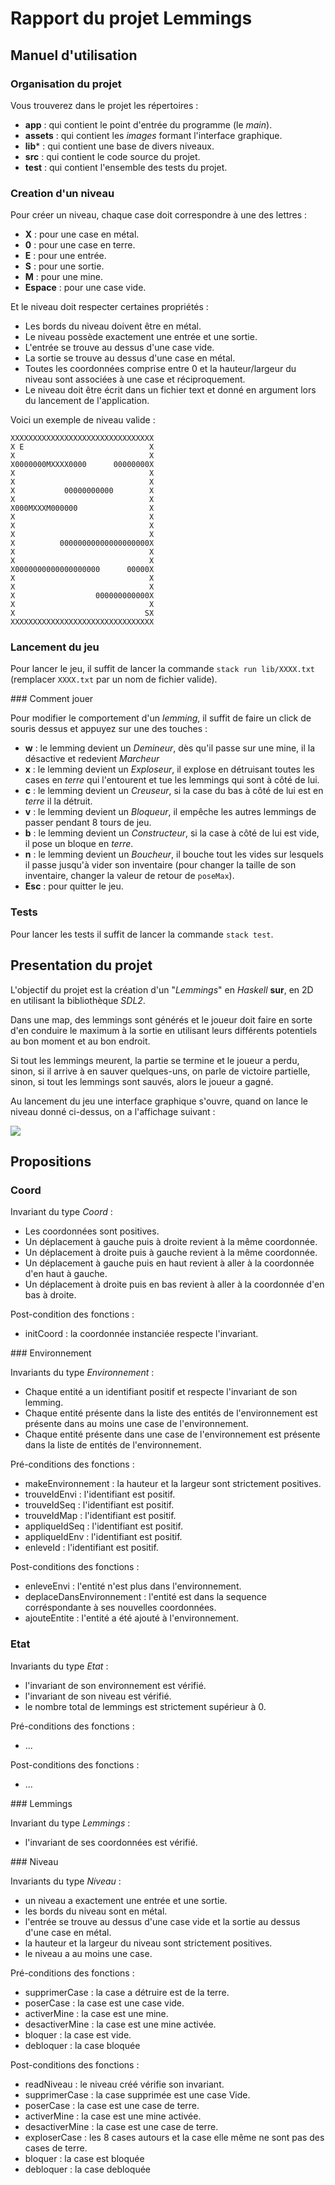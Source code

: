 # Rapport du projet Lemmings

## Manuel d'utilisation

### Organisation du projet

Vous trouverez dans le projet les répertoires :

* **app** : qui contient le point d'entrée du programme (le *main*). 
* **assets** : qui contient les *images* formant l'interface graphique.
* **lib*** : qui contient une base de divers niveaux.
* **src** : qui contient le code source du projet.
* **test** : qui contient l'ensemble des tests du projet.

### Creation d'un niveau

Pour créer un niveau, chaque case doit correspondre à une des lettres :

* **X** : pour une case en métal.
* **0** : pour une case en terre.
* **E** : pour une entrée.
* **S** : pour une sortie.
* **M** : pour une mine.
* **Espace** : pour une case vide.

Et le niveau doit respecter certaines propriétés :

* Les bords du niveau doivent être en métal.
* Le niveau possède exactement une entrée et une sortie.
* L'entrée se trouve au dessus d'une case vide.
* La sortie se trouve au dessus d'une case en métal.
* Toutes les coordonnées comprise entre 0 et la hauteur/largeur du niveau sont associées à une case et réciproquement.
* Le niveau doit être écrit dans un fichier text et donné en argument lors du lancement de l'application.

Voici un exemple de niveau valide :
```
XXXXXXXXXXXXXXXXXXXXXXXXXXXXXXXX
X E                            X
X                              X
X0000000MXXXX0000      00000000X
X                              X
X                              X
X           00000000000        X
X                              X
X000MXXXM000000                X
X                              X
X                              X
X                              X
X          00000000000000000000X
X                              X
X                              X
X0000000000000000000      00000X
X                              X
X                              X
X                  000000000000X
X                              X
X                             SX
XXXXXXXXXXXXXXXXXXXXXXXXXXXXXXXX
```

### Lancement du jeu

Pour lancer le jeu, il suffit de lancer la commande `stack run lib/XXXX.txt` (remplacer `XXXX.txt` par un nom de fichier valide).

### Comment jouer 

Pour modifier le comportement d'un *lemming*, il suffit de faire un click de souris dessus et appuyez sur une des touches :

* **w** : le lemming devient un *Demineur*, dès qu'il passe sur une mine, il la désactive et redevient *Marcheur*
* **x** : le lemming devient un *Exploseur*, il explose en détruisant toutes les cases en *terre* qui l'entourent et tue les lemmings qui sont à côté de lui.
* **c** : le lemming devient un *Creuseur*, si la case du bas à côté de lui est en *terre* il la détruit.
* **v** : le lemming devient un *Bloqueur*, il empêche les autres lemmings de passer pendant 8 tours de jeu.
* **b** : le lemming devient un *Constructeur*, si la case à côté de lui est vide, il pose un bloque en *terre*.
* **n** : le lemming devient un *Boucheur*, il bouche tout les vides sur lesquels il passe jusqu'à vider son inventaire (pour changer la taille de son inventaire, changer la valeur de retour de `poseMax`).
* **Esc** : pour quitter le jeu.

### Tests

Pour lancer les tests il suffit de lancer la commande `stack test`.


## Presentation du projet

L'objectif du projet est la création d'un "*Lemmings*" en *Haskell* **sur**, en 2D en utilisant la bibliothèque *SDL2*.

Dans une map, des lemmings sont générés et le joueur doit faire en sorte d'en conduire le maximum à la sortie en utilisant leurs différents potentiels au bon moment et au bon endroit.

Si tout les lemmings meurent, la partie se termine et le joueur a perdu, sinon, si il arrive à en sauver quelques-uns, on parle de victoire partielle, sinon, si tout les lemmings sont sauvés, alors le joueur a gagné.

Au lancement du jeu une interface graphique s'ouvre, quand on lance le niveau donné ci-dessus, on a l'affichage suivant :

![](./niveau1.png)

## Propositions

### Coord

Invariant du type *Coord* :

* Les coordonnées sont positives.
* Un déplacement à gauche puis à droite revient à la même coordonnée.
* Un déplacement à droite puis à gauche revient à la même coordonnée.
* Un déplacement à gauche puis en haut revient à aller à la coordonnée d'en haut à gauche.
* Un déplacement à droite puis en bas revient à aller à la coordonnée d'en bas à droite.

Post-condition des fonctions :

* initCoord : la coordonnée instanciée respecte l'invariant.

### Environnement

Invariants du type *Environnement* :

* Chaque entité a un identifiant positif et respecte l'invariant de son lemming.
* Chaque entité présente dans la liste des entités de l'environnement est présente dans au moins une case de l'environnement.
* Chaque entité présente dans une case de l'environnement est présente dans la liste de entités de l'environnement.

Pré-conditions des fonctions :

* makeEnvironnement : la hauteur et la largeur sont strictement positives.
* trouveIdEnvi : l'identifiant est positif.
* trouveIdSeq : l'identifiant est positif.
* trouveIdMap : l'identifiant est positif.
* appliqueIdSeq : l'identifiant est positif.
* appliqueIdEnv : l'identifiant est positif.
* enleveId : l'identifiant est positif.

Post-conditions des fonctions :

* enleveEnvi : l'entité n'est plus dans l'environnement.
* deplaceDansEnvironnement : l'entité est dans la sequence corréspondante à ses nouvelles coordonnées.
* ajouteEntite : l'entité a été ajouté à l'environnement.





### Etat

Invariants du type *Etat* :

* l'invariant de son environnement est vérifié.
* l'invariant de son niveau est vérifié.
* le nombre total de lemmings est strictement supérieur à 0.

Pré-conditions des fonctions :

* ...

Post-conditions des fonctions :

* ...

### Lemmings

Invariant du type *Lemmings* :

* l'invariant de ses coordonnées est vérifié.


### Niveau

Invariants du type *Niveau* :

* un niveau a exactement une entrée et une sortie.
* les bords du niveau sont en métal.
* l'entrée se trouve au dessus d'une case vide et la sortie au dessus d'une case en métal.
* la hauteur et la largeur du niveau sont strictement positives.
* le niveau a au moins une case.


Pré-conditions des fonctions :

* supprimerCase : la case a détruire est de la terre.
* poserCase : la case est une case vide.
* activerMine : la case est une mine.
* desactiverMine : la case est une mine activée.
* bloquer : la case est vide.
* debloquer : la case bloquée

Post-conditions des fonctions :

* readNiveau : le niveau créé vérifie son invariant.
* supprimerCase : la case supprimée est une case Vide.
* poserCase : la case est une case de terre.
* activerMine : la case est une mine activée.
* desactiverMine : la case est une case de terre.
* exploserCase : les 8 cases autours et la case elle même ne sont pas des cases de terre.
* bloquer : la case est bloquée
* debloquer : la case debloquée













